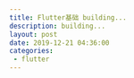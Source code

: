 ```yaml
---
title: Flutter基础 building...
description: building...
layout: post
date: 2019-12-21 04:36:00
categories:
 - flutter
---
```

